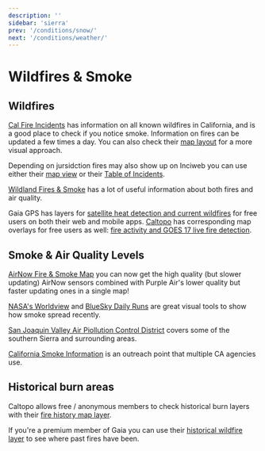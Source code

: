 ```yaml
---
description: ''
sidebar: 'sierra'
prev: '/conditions/snow/'
next: '/conditions/weather/'
---
```


# Wildfires & Smoke

## Wildfires

[Cal Fire Incidents](https://www.fire.ca.gov/incidents/) has information on all known wildfires in California, and is a good place to check if you notice smoke. Information on fires can be updated a few times a day. You can also check their [map layout](https://www.fire.ca.gov/imapdata/index.html) for a more visual approach.

Depending on jursidction fires may also show up on Inciweb you can use either their [map view](https://inciweb.nwcg.gov/) or their [Table of Incidents](https://inciweb.nwcg.gov/accessible-view/).

[Wildland Fires & Smoke](https://wildlandfiresmoke.net/) has a lot of useful information about both fires and air quality.

Gaia GPS has layers for [satellite heat detection and current wildfires](https://blog.gaiagps.com/find-and-avoid-wildfires-with-new-heat-detection-layer/) for free users on both their web and mobile apps. [Caltopo](https://caltopo.com) has corresponding map overlays for free users as well: [fire activity and GOES 17 live fire detection](https://caltopo.com/map.html#ll=37.63354,-119.23153&z=11&b=mbt&o=mbt%2Cr&n=1,0.21&a=modis_vp%2Cgoesfire).

## Smoke & Air Quality Levels

[AirNow Fire & Smoke Map](https://fire.airnow.gov/?lat=44.50506000000007&lng=-73.48001999999997&zoom=12) you can now get the high quality (but slower updating) AirNow sensors combined with Purple Air's lower quality but faster updating ones in a single map!

[NASA's Worldview](https://worldview.earthdata.nasa.gov/?v=-122.31118585489266,33.45679500585166,-115.98306085489266,39.60619096789932&l=Reference_Labels,Reference_Features(hidden),Coastlines,MODIS_Aqua_CorrectedReflectance_TrueColor(hidden),MODIS_Terra_CorrectedReflectance_TrueColor&lg=false&t=2015-08-24-T00%3A00%3A00Z) and [BlueSky Daily Runs](https://tools.airfire.org/websky/v2/run/standard/DRI4km-CMAQ/2020082100/#viewer) are great visual tools to show how smoke spread recently.

[San Joaquin Valley Air Piollution Control District](https://www.valleyair.org/Home.htm) covers some of the southern Sierra and surrounding areas.

[California Smoke Information](http://californiasmokeinfo.blogspot.com/) is an outreach point that multiple CA agencies use.

## Historical burn areas

Caltopo allows free / anonymous members to check historical burn layers with their [fire history map layer](https://caltopo.com/map.html#ll=37.52906,-119.04819&z=11&b=mbt&o=mbt%2Cr&n=1,0.21&a=fire).

If you're a premium member of Gaia you can use their [historical wildfire layer](https://blog.gaiagps.com/view-areas-affected-us-wildfire-gaia-gps-image-httpsgaiagps-quip-com-blobbyxaaanbuhc-9cifqlxchgppfzpymhdwq/) to see where past fires have been.